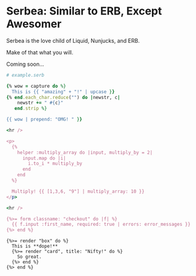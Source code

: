 # Serbea: Similar to ERB, Except Awesomer

Serbea is the love child of Liquid, Nunjucks, and ERB.

Make of that what you will.

Coming soon…

```ruby
# example.serb

{% wow = capture do %}
  This is {{ "amazing" + "!" | upcase }}
{% end.each_char.reduce("") do |newstr, c|
    newstr += " #{c}"
   end.strip %}

{{ wow | prepend: "OMG! " }}

<hr />

<p>
  {%
    helper :multiply_array do |input, multiply_by = 2|
      input.map do |i|
        i.to_i * multiply_by
      end
    end
  %}

  Multiply! {{ [1,3,6, "9"] | multiply_array: 10 }}
</p>

<hr />

{%>= form classname: "checkout" do |f| %}
  {{ f.input :first_name, required: true | errors: error_messages }}
{%> end %}
```

```erb
{%>= render "box" do %}
  This is **dope!**
  {%>= render "card", title: "Nifty!" do %}
    So great.
  {%> end %}
{%> end %}
```
